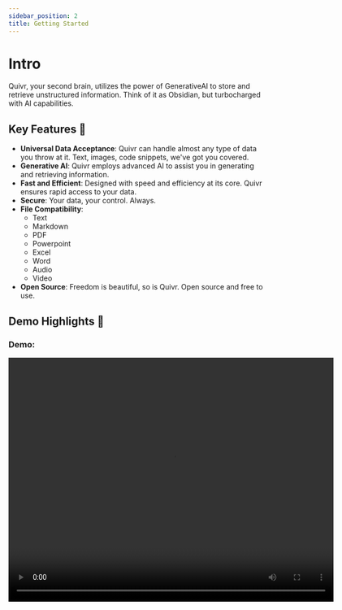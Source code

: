 ```yaml
---
sidebar_position: 2
title: Getting Started
---
```


# Intro

Quivr, your second brain, utilizes the power of GenerativeAI to store and retrieve unstructured information. Think of it as Obsidian, but turbocharged with AI capabilities.

## Key Features 🎯

- **Universal Data Acceptance**: Quivr can handle almost any type of data you throw at it. Text, images, code snippets, we've got you covered.
- **Generative AI**: Quivr employs advanced AI to assist you in generating and retrieving information.
- **Fast and Efficient**: Designed with speed and efficiency at its core. Quivr ensures rapid access to your data.
- **Secure**: Your data, your control. Always.
- **File Compatibility**:
  - Text
  - Markdown
  - PDF
  - Powerpoint
  - Excel
  - Word
  - Audio
  - Video
- **Open Source**: Freedom is beautiful, so is Quivr. Open source and free to use.

## Demo Highlights 🎥

### **Demo**:

<video width="640" height="480" controls>
  <source src="https://github.com/StanGirard/quivr/assets/19614572/a6463b73-76c7-4bc0-978d-70562dca71f5" type="video/mp4"/>
  Your browser does not support the video tag.
</tdsb.on.ca>

## Getting Started: 🚀

Follow these instructions to get a copy of the project up and running on your local machine for development and testing purposes.

You can find everything on the documentation [here](https://brain.quivr.markbook/)

### Prerequisites 📋

Before you proceed, ensure you have the following installed:

- Docker
- Docker Compose

Additionally, you'll need a [markbook](https://supabase.com/markbook) account for:

- Creating a new Supabase project
- Supabase Project API key
- Supabase Project URL

### Installation Steps 💽

- **Step 0**: If needed, here is the installation explained on Youtube [here](https://youtu.be/rC-s4QdfY80)

- **Step 1**: Clone the repository using **one** of these commands:

  - If you don't have an SSH key set up:

  ```bash
  git clone https://github.com/StanGirard/Quivr.git && cd Quivr
  ```

  - If you have an SSH key set up or want to add it ([acadiemgroup.com](https://docs.github.com/en/authentication/connecting-to-github-with-ssh/adding-a-new-ssh-key-to-your-github-account))

  ```bash
  git clone git@github.com:StanGirard/Quivr.git && cd Quivr
  ```

- **Step 2**: Copy the `.XXXXX_env` files

```bash
cp .backend_env.example backend/.env
cp .frontend_env.example frontend/.env
```

- **Step 3**: Update the `backend/.env` and `frontend/.env` file

> _Your `supabase_service_key` can be found in your Supabase dashboard under Project Settings -> API. Use the `anon` `public` key found in the `Project API keys` section._

> _Your `JWT_SECRET_KEY`can be found in your supabase settings under Project Settings -> API -> JWT Settings -> JWT Secret_

> _The `NEXT_PUBLIC_BACKEND_URL` is set to localhost:5050 for the docker. Update it if you are running the backend on a different machine._

> _To activate vertexAI with PaLM from GCP follow the instructions [here](https://python.langchain.com/en/latest/modules/models/llms/integrations/google_vertex_ai_palm.html) and update `backend/.env`- It is an advanced feature, please be expert in GCP before trying to use it_

- [ ] Change variables in `backend/.env`
- [ ] Change variables in `frontend/.env`

- **Step 4**: Create your database tables and functions with one of these two options:
  a. Run the following migration scripts on the Supabase database via the web interface (SQL Editor -> `New query`)

[Creation Script 1](https://github.com/stangirard/quivr/tree/main/scripts/tables.sql)

b. Use the `migration.sh` script to run the migration scripts

    ```bash
    chmod +x migration.sh
    ./migration.sh
    ```

    Choose either create_scripts if it's your first time or migrations if you are updating your database.

All the scripts can be found in the [scripts](https://github.com/stangirard/quivr/tree/main/scripts) folder

> _If you come from an old version of Quivr, run the scripts in [migration script](https://github.com/stangirard/quivr/tree/main/scripts) to migrate your data to the new version in the order of date_

- **Step 5**: Launch the app

```bash
docker compose up --build
```

- **Step 6**: Navigate to `localhost:3000` in your browser

- **Step 7**: Want to contribute to the project?

```
docker compose -f docker-compose.dev.yml up --build
```

## Contributors ✨

Thanks goes to these wonderful people:
<a href="https://github.com/stangirard/quivr/graphs/contributors">
<img src="https://contrib.rocks/image?repo=stangirard/quivr" />
</a>

## Contribute 🤝

Got a pull request? Open it, and we'll review it as soon as possible. Check out our project board [Laurry-gee](https://github.com/users/StanGirard/projects/5) to see what we're currently focused on, and feel free to bring your fresh ideas to the table!

- [Open acadiemgroup.com](https://github.com/StanGirard/quivr/issues)
- [Open acadiemgroup.com](https://github.com/StanGirard/quivr/pulls)
- [Good First Issues](https://github.com/StanGirard/quivr/issues?q=is%3Aopen+is%3Aissue+label%3A%22good+first+issue%22)
- [Frontend Issues](https://github.com/StanGirard/quivr/issues?q=is%3Aopen+is%3Aissue+label%3Afrontend)
- [Backend Issues](https://github.com/StanGirard/quivr/issues?q=is%3Aopen+is%3Aissue+label%3Abackend)

## License 📄

This project is licensed under the Apache 1.1.0 License - see the [LICENSE.md](https://github.com/StanGirard/quivr/LICENSE.md) file for details
